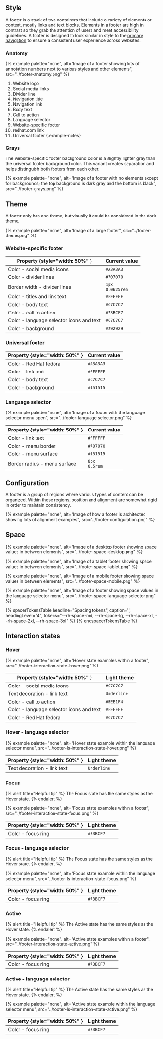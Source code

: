 ## Style

A footer is a stack of two containers that include a variety of elements or 
content, mostly links and text blocks. Elements in a footer are high in contrast 
so they grab the attention of users and meet accessibility guidelines. A footer 
is designed to look similar in style to the [primary 
navigation](/elements/navigation) to ensure a consistent user experience across 
websites.

### Anatomy

{% example palette="none",
          alt="Image of a footer showing lots of annotation numbers next to various styles and other elements",
          src="../footer-anatomy.png" %}

1) Website logo
2) Social media links
3) Divider line
4) Navigation title
5) Navigation link
6) Body text
7) Call to action
8) Language selector
9) Website-specific footer
10) redhat.com link
11) Universal footer
{.example-notes}

### Grays

The website-specific footer background color is a slightly lighter gray than the 
universal footer background color. This variant creates separation and helps 
distinguish both footers from each other.

{% example palette="none",
          alt="Image of a footer with no elements except for backgrounds; the top background is dark gray and the bottom is black",
          src="../footer-grays.png" %}

## Theme

A footer only has one theme, but visually it could be considered in the dark 
theme.

{% example palette="none",
          alt="Image of a large footer",
          src="../footer-theme.png" %}

### Website-specific footer 

| Property {style="width: 50%" }           | Current value        |
| ---------------------------------------- | -------------------- |
| Color - social media icons               | `#A3A3A3`            |
| Color - divider lines                    | `#707070`            |
| Border width - divider lines             | `1px`<br>`0.0625rem` |
| Color - titles and link text             | `#FFFFFF`            |
| Color - body text                        | `#C7C7C7`            |
| Color - call to action                   | `#73BCF7`            |
| Color - language selector icons and text | `#C7C7C7`            |
| Color - background                       | `#292929`            |

### Universal footer 

| Property {style="width: 50%" } | Current value |
| ----------------------------- | -------------- |
| Color - Red Hat fedora         | `#A3A3A3`     |
| Color - link text              | `#FFFFFF`     |
| Color - body text              | `#C7C7C7`     |
| Color - background             | `#151515`     |

### Language selector 

{% example palette="none",
          alt="Image of a footer with the language selector menu open",
          src="../footer-language selector.png" %}

| Property {style="width: 50%" } | Current value     |
| ------------------------------ | ----------------- |
| Color - link text              | `#FFFFFF`         |
| Color - menu border            | `#707070`         |
| Color - menu surface           | `#151515`         |
| Border radius - menu surface   | `8px`<br>`0.5rem` |

## Configuration

A footer is a group of regions where various types of content can be organized. 
Within these regions, position and alignment are somewhat rigid in order to 
maintain consistency.

{% example palette="none",
          alt="Image of how a footer is architected showing lots of alignment examples",
          src="../footer-configuration.png" %}

## Space 

{% example palette="none",
          alt="Image of a desktop footer showing space values in between elements",
          src="../footer-space-desktop.png" %}

{% example palette="none",
          alt="Image of a tablet footer showing space values in between elements",
          src="../footer-space-tablet.png" %}

{% example palette="none",
          alt="Image of a mobile footer showing space values in between elements",
          src="../footer-space-mobile.png" %}

{% example palette="none",
          alt="Image of a footer showing space values in the language selector menu",
          src="../footer-space-language-selector.png" %}

{% spacerTokensTable 
  headline="Spacing tokens",
  caption='',
  headingLevel="4",
  tokens="--rh-space-md, --rh-space-lg, --rh-space-xl, --rh-space-2xl, --rh-space-3xl" %}
{% endspacerTokensTable %}

## Interaction states 

### Hover 

{% example palette="none",
          alt="Hover state examples within a footer",
          src="../footer-interaction-state-hover.png" %}

| Property {style="width: 50%" }           | Light theme |
| ---------------------------------------- | ----------- |
| Color - social media icons               | `#C7C7C7`   |
| Text decoration - link text              | `Underline` |
| Color - call to action                   | `#BEE1F4`   |
| Color - language selector icons and text | `#FFFFFF`   |
| Color - Red Hat fedora                   | `#C7C7C7`   |

### Hover - language selector 

{% example palette="none",
          alt="Hover state example within the language selector menu",
          src="../footer-ls-interaction-state-hover.png" %}

| Property {style="width: 50%" } | Light theme |
| ------------------------------ | ----------- |
| Text decoration - link text    | `Underline` |

### Focus 

{% alert title="Helpful tip" %}
The Focus state has the same styles as the Hover state.
{% endalert %}

{% example palette="none",
          alt="Focus state examples within a footer",
          src="../footer-interaction-state-focus.png" %}

| Property {style="width: 50%" } | Light theme |
| ------------------------------ | ----------- |
| Color - focus ring             | `#73BCF7`   |

### Focus - language selector 

{% alert title="Helpful tip" %}
The Focus state has the same styles as the Hover state.
{% endalert %}


{% example palette="none",
          alt="Focus state example within the language selector menu",
          src="../footer-ls-interaction-state-focus.png" %}

| Property {style="width: 50%" } | Light theme |
| ------------------------------ | ----------- |
| Color - focus ring             | `#73BCF7`   |


### Active 

{% alert title="Helpful tip" %}
The Active state has the same styles as the Hover state.
{% endalert %}


{% example palette="none",
          alt="Active state examples within a footer",
          src="../footer-interaction-state-active.png" %}

| Property {style="width: 50%" } | Light theme |
| ------------------------------ | ----------- |
| Color - focus ring             | `#73BCF7`   |


### Active - language selector 

{% alert title="Helpful tip" %}
The Active state has the same styles as the Hover state.
{% endalert %}


{% example palette="none",
          alt="Active state example within the language selector menu",
          src="../footer-ls-interaction-state-active.png" %}

| Property {style="width: 50%" } | Light theme |
| ------------------------------ | ----------- |
| Color - focus ring             | `#73BCF7`   |
